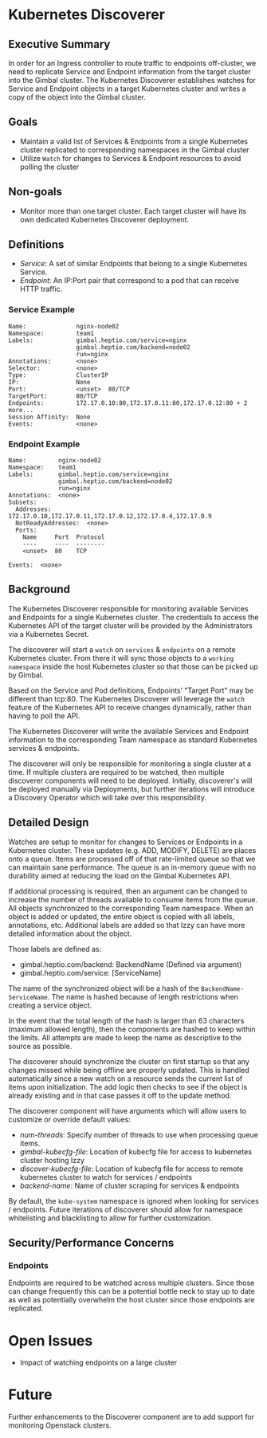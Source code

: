 # Kubernetes Discoverer

## Executive Summary

In order for an Ingress controller to route traffic to endpoints off-cluster, we need to replicate Service and Endpoint information from the target cluster into the Gimbal cluster. The Kubernetes Discoverer establishes watches for Service and Endpoint objects in a target Kubernetes cluster and writes a copy of the object into the Gimbal cluster.

## Goals
- Maintain a valid list of Services & Endpoints from a single Kubernetes cluster replicated to corresponding namespaces in the Gimbal cluster
- Utilize `Watch` for changes to Services & Endpoint resources to avoid polling the cluster

## Non-goals

- Monitor more than one target cluster. Each target cluster will have its own dedicated Kubernetes Discoverer deployment.

## Definitions

- *Service*: A set of similar Endpoints that belong to a single Kubernetes Service.
- *Endpoint*: An IP:Port pair that correspond to a pod that can receive HTTP traffic.

### Service Example

```
Name:              nginx-node02
Namespace:         team1
Labels:            gimbal.heptio.com/service=nginx
                   gimbal.heptio.com/backend=node02
                   run=nginx
Annotations:       <none>
Selector:          <none>
Type:              ClusterIP
IP:                None
Port:              <unset>  80/TCP
TargetPort:        80/TCP
Endpoints:         172.17.0.10:80,172.17.0.11:80,172.17.0.12:80 + 2 more...
Session Affinity:  None
Events:            <none>
```

### Endpoint Example

```
Name:         nginx-node02
Namespace:    team1
Labels:       gimbal.heptio.com/service=nginx
              gimbal.heptio.com/backend=node02
              run=nginx
Annotations:  <none>
Subsets:
  Addresses:          172.17.0.10,172.17.0.11,172.17.0.12,172.17.0.4,172.17.0.9
  NotReadyAddresses:  <none>
  Ports:
    Name     Port  Protocol
    ----     ----  --------
    <unset>  80    TCP

Events:  <none>
```

## Background

The Kubernetes Discoverer responsible for monitoring available Services and Endpoints for a single Kubernetes cluster. The credentials to access the Kubernetes API of the target cluster will be provided by the Administrators via a Kubernetes Secret.

The discoverer will start a `watch` on `services` & `endpoints` on a remote Kubernetes cluster. From there it will sync those objects to a `working namespace` inside the host Kubernetes cluster so that those can be picked up by Gimbal. 

Based on the Service and Pod definitions, Endpoints’ "Target Port" may be different than tcp:80. The Kubernetes Discoverer will leverage the `watch` feature of the Kubernetes API to receive changes dynamically, rather than having to poll the API.

The Kubernetes Discoverer will write the available Services and Endpoint information to the corresponding Team namespace as standard Kubernetes services & endpoints.

The discoverer will only be responsible for monitoring a single cluster at a time. If multiple clusters are required to be watched, then multiple discoverer components will need to be deployed. Initially, discoverer's will be deployed manually via Deployments, but further iterations will introduce a Discovery Operator which will take over this responsibility. 

## Detailed Design

Watches are setup to monitor for changes to Services or Endpoints in a Kubernetes cluster. These updates (e.g. ADD, MODIFY, DELETE) are places onto a queue. Items are processed off of that rate-limited queue so that we can maintain sane performance. The queue is an in-memory queue with no durability aimed at reducing the load on the Gimbal Kubernetes API. 

If additional processing is required, then an argument can be changed to increase the number of threads available to consume items from the queue. All objects synchronized to the corresponding Team namespace. When an object is added or updated, the entire object is copied with all labels, annotations, etc. Additional labels are added so that Izzy can have more detailed information about the object. 

Those labels are defined as:

- gimbal.heptio.com/backend: BackendName (Defined via argument)
- gimbal.heptio.com/service: [ServiceName]

The name of the synchronized object will be a hash of the `BackendName-ServiceName`. The name is hashed because of length restrictions when creating a service object.

In the event that the total length of the hash is larger than 63 characters (maximum allowed length), then the components are hashed to keep within the limits. All attempts are made to keep the name as descriptive to the source as possible. 

The discoverer should synchronize the cluster on first startup so that any changes missed while being offline are properly updated. This is handled automatically since a new watch on a resource sends the current list of items upon initialization. The add logic then checks to see if the object is already existing and in that case passes it off to the update method. 

The discoverer component will have arguments which will allow users to customize or override default values:

- *num-threads*: Specify number of threads to use when processing queue items.
- *gimbal-kubecfg-file*: Location of kubecfg file for access to kubernetes cluster hosting Izzy
- *discover-kubecfg-file*: Location of kubecfg file for access to remote kubernetes cluster to watch for services / endpoints
- *backend-name*: Name of cluster scraping for services & endpoints

By default, the `kube-system` namespace is ignored when looking for services / endpoints. Future iterations of discoverer should allow for namespace whitelisting and blacklisting to allow for further customization. 

## Security/Performance Concerns

### Endpoints

Endpoints are required to be watched across multiple clusters. Since those can change frequently this can be a potential bottle neck to stay up to date as well as potentially overwhelm the host cluster since those endpoints are replicated.

# Open Issues

- Impact of watching endpoints on a large cluster

# Future

Further enhancements to the Discoverer component are to add support for monitoring Openstack clusters. 
